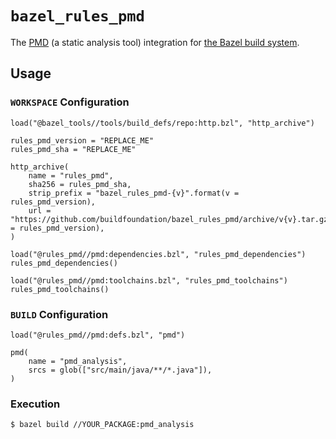 # `bazel_rules_pmd`

The [PMD](https://pmd.github.io/) (a static analysis tool) integration
for [the Bazel build system](https://bazel.build).

## Usage

### `WORKSPACE` Configuration

```starlark
load("@bazel_tools//tools/build_defs/repo:http.bzl", "http_archive")

rules_pmd_version = "REPLACE_ME"
rules_pmd_sha = "REPLACE_ME"

http_archive(
    name = "rules_pmd",
    sha256 = rules_pmd_sha,
    strip_prefix = "bazel_rules_pmd-{v}".format(v = rules_pmd_version),
    url = "https://github.com/buildfoundation/bazel_rules_pmd/archive/v{v}.tar.gz".format(v = rules_pmd_version),
)

load("@rules_pmd//pmd:dependencies.bzl", "rules_pmd_dependencies")
rules_pmd_dependencies()

load("@rules_pmd//pmd:toolchains.bzl", "rules_pmd_toolchains")
rules_pmd_toolchains()
```

### `BUILD` Configuration

```starlark
load("@rules_pmd//pmd:defs.bzl", "pmd")

pmd(
    name = "pmd_analysis",
    srcs = glob(["src/main/java/**/*.java"]),
)
```

### Execution

```console
$ bazel build //YOUR_PACKAGE:pmd_analysis
```

